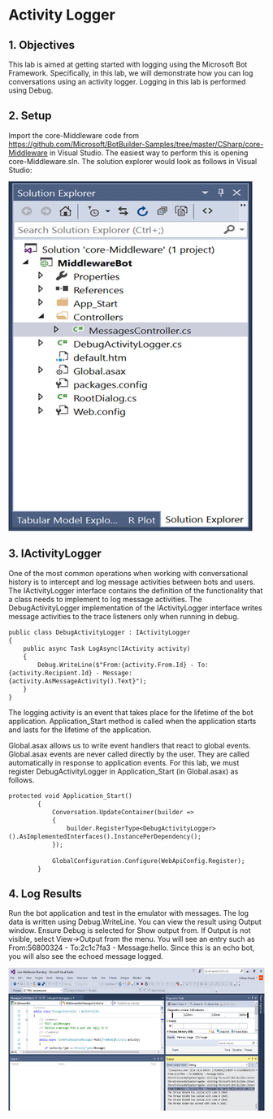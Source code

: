 # Activity Logger

## 1. Objectives

This lab is aimed at getting started with logging using the Microsoft Bot Framework. Specifically, in this lab, we will demonstrate how you can log conversations using an activity logger. Logging in this lab is performed using Debug.

## 2.	Setup

Import the core-Middleware code from https://github.com/Microsoft/BotBuilder-Samples/tree/master/CSharp/core-Middleware in Visual Studio. The easiest way to perform this is opening core-Middleware.sln. The solution explorer would look as follows in Visual Studio:

![Solution Explorer](https://github.com/SRIVIDYAMEDURI/Deep-Learning/blob/master/Solution%20Explorer.png)

## 3.	IActivityLogger

One of the most common operations when working with conversational history is to intercept and log message activities between bots and users. The IActivityLogger interface contains the definition of the functionality that a class needs to implement to log message activities. The DebugActivityLogger implementation of the IActivityLogger interface writes message activities to the trace listeners only when running in debug.

````
public class DebugActivityLogger : IActivityLogger
{
    public async Task LogAsync(IActivity activity)
    {
        Debug.WriteLine($"From:{activity.From.Id} - To:{activity.Recipient.Id} - Message:{activity.AsMessageActivity().Text}");
    }
}

````
The logging activity is an event that takes place for the lifetime of the bot application. Application_Start method is called when the application starts and lasts for the lifetime of the application.

Global.asax allows us to write event handlers that react to global events. Global.asax events are never called directly by the user. They are called automatically in response to application events. For this lab, we must register DebugActivityLogger in Application_Start (in Global.asax) as follows.

````
protected void Application_Start()
        {
            Conversation.UpdateContainer(builder =>
            {
                builder.RegisterType<DebugActivityLogger>().AsImplementedInterfaces().InstancePerDependency();
            });

            GlobalConfiguration.Configure(WebApiConfig.Register);
        }
````
## 4.	Log Results

Run the bot application and test in the emulator with messages. The log data is written using Debug.WriteLine. You can view the result using Output window. Ensure Debug is selected for Show output from. If Output is not visible, select View->Output from the menu. You will see an entry such as From:56800324 - To:2c1c7fa3 - Message:hello. Since this is an echo bot, you will also see the echoed message logged.

![Log Results](https://github.com/SRIVIDYAMEDURI/Deep-Learning/blob/master/Log%20Results.png)
